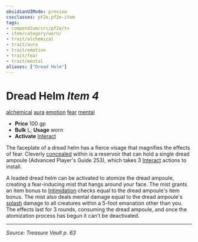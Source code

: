 ```yaml
---
obsidianUIMode: preview
cssclasses: pf2e,pf2e-item
tags:
- compendium/src/pf2e/tv
- item/category/worn/
- trait/alchemical
- trait/aura
- trait/emotion
- trait/fear
- trait/mental
aliases: ["Dread Helm"]
---
```

# Dread Helm *Item 4*  
[alchemical](rules/traits/alchemical.md "Alchemical Item Trait")  [aura](rules/traits/aura.md "Aura Combat Trait")  [emotion](rules/traits/emotion.md "Emotion Effect Trait")  [fear](rules/traits/fear.md "Fear Effect Trait")  [mental](rules/traits/mental.md "Mental Effect Trait")  

- **Price** 100 gp
- **Bulk** L; **Usage** worn
- **Activate** [Interact](rules/actions/interact.md)

The faceplate of a dread helm has a fierce visage that magnifies the effects of fear. Cleverly [concealed](rules/conditions.md#Concealed) within is a reservoir that can hold a single dread ampoule (Advanced Player's Guide 253), which takes 3 [Interact](rules/actions/interact.md) actions to install.

A loaded dread helm can be activated to atomize the dread ampoule, creating a fear-inducing mist that hangs around your face. The mist grants an item bonus to [Intimidation](compendium/skills.md#Intimidation) checks equal to the dread ampoule's item bonus. The mist also deals mental damage equal to the dread ampoule's [splash](rules/traits/splash.md "Splash Weapon Trait") damage to all creatures within a 5-foot emanation other than you. The effects last for 3 rounds, consuming the dread ampoule, and once the atomization process has begun it can't be deactivated.


---
*Source: Treasure Vault p. 63*